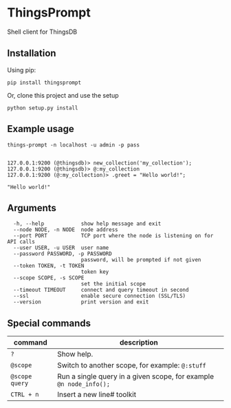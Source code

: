 # ThingsPrompt

Shell client for ThingsDB


## Installation

Using pip:

```shell
pip install thingsprompt
```

Or, clone this project and use the setup

```shell
python setup.py install
```

## Example usage

```shell
things-prompt -n localhost -u admin -p pass


127.0.0.1:9200 (@thingsdb)> new_collection('my_collection');
127.0.0.1:9200 (@thingsdb)> @:my_collection
127.0.0.1:9200 (@:my_collection)> .greet = "Hello world!";

"Hello world!"
```

## Arguments

```
  -h, --help            show help message and exit
  --node NODE, -n NODE  node address
  --port PORT           TCP port where the node is listening on for API calls
  --user USER, -u USER  user name
  --password PASSWORD, -p PASSWORD
                        password, will be prompted if not given
  --token TOKEN, -t TOKEN
                        token key
  --scope SCOPE, -s SCOPE
                        set the initial scope
  --timeout TIMEOUT     connect and query timeout in second
  --ssl                 enable secure connection (SSL/TLS)
  --version             print version and exit
```

## Special commands

command        | description
---------------|----------------------
`?`            | Show help.
`@scope`       | Switch to another scope, for example: `@:stuff`
`@scope query` | Run a single query in a given scope, for example `@n node_info();`
`CTRL + n`     | Insert a new line# toolkit
